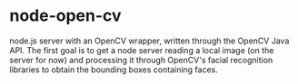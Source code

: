 # node-open-cv
node.js server with an OpenCV wrapper, written through the OpenCV Java API.  The first goal is to get a node server reading a local image (on the server for now) and processing it through OpenCV's facial recognition libraries to obtain the bounding boxes containing faces.
